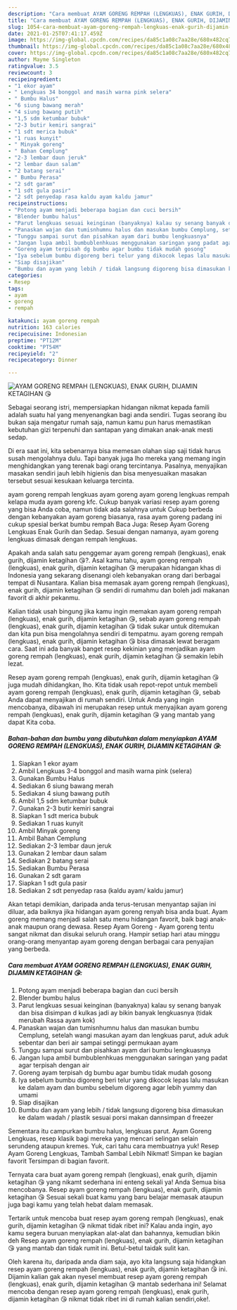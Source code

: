 ```yaml
---
description: "Cara membuat AYAM GORENG REMPAH (LENGKUAS), ENAK GURIH, DIJAMIN KETAGIHAN 😘 yang lezat Untuk Jualan"
title: "Cara membuat AYAM GORENG REMPAH (LENGKUAS), ENAK GURIH, DIJAMIN KETAGIHAN 😘 yang lezat Untuk Jualan"
slug: 1054-cara-membuat-ayam-goreng-rempah-lengkuas-enak-gurih-dijamin-ketagihan-yang-lezat-untuk-jualan
date: 2021-01-25T07:41:17.459Z
image: https://img-global.cpcdn.com/recipes/da85c1a08c7aa28e/680x482cq70/ayam-goreng-rempah-lengkuas-enak-gurih-dijamin-ketagihan-😘-foto-resep-utama.jpg
thumbnail: https://img-global.cpcdn.com/recipes/da85c1a08c7aa28e/680x482cq70/ayam-goreng-rempah-lengkuas-enak-gurih-dijamin-ketagihan-😘-foto-resep-utama.jpg
cover: https://img-global.cpcdn.com/recipes/da85c1a08c7aa28e/680x482cq70/ayam-goreng-rempah-lengkuas-enak-gurih-dijamin-ketagihan-😘-foto-resep-utama.jpg
author: Mayme Singleton
ratingvalue: 3.5
reviewcount: 3
recipeingredient:
- "1 ekor ayam"
- " Lengkuas 34 bonggol and masih warna pink selera"
- " Bumbu Halus"
- "6 siung bawang merah"
- "4 siung bawang putih"
- "1,5 sdm ketumbar bubuk"
- "2-3 butir kemiri sangrai"
- "1 sdt merica bubuk"
- "1 ruas kunyit"
- " Minyak goreng"
- " Bahan Cemplung"
- "2-3 lembar daun jeruk"
- "2 lembar daun salam"
- "2 batang serai"
- " Bumbu Perasa"
- "2 sdt garam"
- "1 sdt gula pasir"
- "2 sdt penyedap rasa kaldu ayam kaldu jamur"
recipeinstructions:
- "Potong ayam menjadi beberapa bagian dan cuci bersih"
- "Blender bumbu halus"
- "Parut lengkuas sesuai keinginan (banyaknya) kalau sy senang banyak dan bisa disimpan d kulkas jadi ay bikin banyak lengkuasnya (tidak merubah Rassa ayam kok)"
- "Panaskan wajan dan tumisnhumnu halus dan masukan bumbu Cemplung, setelah wangi masukan ayam dan lengkuas parut, aduk aduk sebentar dan beri air sampai setinggi permukaan ayam"
- "Tunggu sampai surut dan pisahkan ayam dari bumbu lengkuasnya"
- "Jangan lupa ambil bumbublenhkuas menggunakan saringan yang padat agar terpisah dengan air"
- "Goreng ayam terpisah dg bumbu agar bumbu tidak mudah gosong"
- "Iya sebelum bumbu digoreng beri telur yang dikocok lepas lalu masukan ke dalam ayam dan bumbu sebelum digoreng agar lebih yummy dan umami"
- "Siap disajikan"
- "Bumbu dan ayam yang lebih / tidak langsung digoreng bisa dimasukan ke dalam wadah / plastik sesuai porsi makan dannsimpan d freezer"
categories:
- Resep
tags:
- ayam
- goreng
- rempah

katakunci: ayam goreng rempah 
nutrition: 163 calories
recipecuisine: Indonesian
preptime: "PT12M"
cooktime: "PT54M"
recipeyield: "2"
recipecategory: Dinner

---
```



![AYAM GORENG REMPAH (LENGKUAS), ENAK GURIH, DIJAMIN KETAGIHAN 😘](https://img-global.cpcdn.com/recipes/da85c1a08c7aa28e/680x482cq70/ayam-goreng-rempah-lengkuas-enak-gurih-dijamin-ketagihan-😘-foto-resep-utama.jpg)

Sebagai seorang istri, mempersiapkan hidangan nikmat kepada famili adalah suatu hal yang menyenangkan bagi anda sendiri. Tugas seorang ibu bukan saja mengatur rumah saja, namun kamu pun harus memastikan kebutuhan gizi terpenuhi dan santapan yang dimakan anak-anak mesti sedap.

Di era  saat ini, kita sebenarnya bisa memesan olahan siap saji tidak harus susah mengolahnya dulu. Tapi banyak juga lho mereka yang memang ingin menghidangkan yang terenak bagi orang tercintanya. Pasalnya, menyajikan masakan sendiri jauh lebih higienis dan bisa menyesuaikan masakan tersebut sesuai kesukaan keluarga tercinta. 

ayam goreng rempah lengkuas ayam goreng ayam goreng lengkuas rempah kelapa muda ayam goreng kfc. Cukup banyak variasi resep ayam goreng yang bisa Anda coba, namun tidak ada salahnya untuk Cukup berbeda dengan kebanyakan ayam goreng biasanya, rasa ayam goreng padang ini cukup spesial berkat bumbu rempah Baca Juga: Resep Ayam Goreng Lengkuas Enak Gurih dan Sedap. Sesuai dengan namanya, ayam goreng lengkuas dimasak dengan rempah lengkuas.

Apakah anda salah satu penggemar ayam goreng rempah (lengkuas), enak gurih, dijamin ketagihan 😘?. Asal kamu tahu, ayam goreng rempah (lengkuas), enak gurih, dijamin ketagihan 😘 merupakan hidangan khas di Indonesia yang sekarang disenangi oleh kebanyakan orang dari berbagai tempat di Nusantara. Kalian bisa memasak ayam goreng rempah (lengkuas), enak gurih, dijamin ketagihan 😘 sendiri di rumahmu dan boleh jadi makanan favorit di akhir pekanmu.

Kalian tidak usah bingung jika kamu ingin memakan ayam goreng rempah (lengkuas), enak gurih, dijamin ketagihan 😘, sebab ayam goreng rempah (lengkuas), enak gurih, dijamin ketagihan 😘 tidak sukar untuk ditemukan dan kita pun bisa mengolahnya sendiri di tempatmu. ayam goreng rempah (lengkuas), enak gurih, dijamin ketagihan 😘 bisa dimasak lewat beragam cara. Saat ini ada banyak banget resep kekinian yang menjadikan ayam goreng rempah (lengkuas), enak gurih, dijamin ketagihan 😘 semakin lebih lezat.

Resep ayam goreng rempah (lengkuas), enak gurih, dijamin ketagihan 😘 juga mudah dihidangkan, lho. Kita tidak usah repot-repot untuk membeli ayam goreng rempah (lengkuas), enak gurih, dijamin ketagihan 😘, sebab Anda dapat menyajikan di rumah sendiri. Untuk Anda yang ingin mencobanya, dibawah ini merupakan resep untuk menyajikan ayam goreng rempah (lengkuas), enak gurih, dijamin ketagihan 😘 yang mantab yang dapat Kita coba.

<!--inarticleads1-->

##### Bahan-bahan dan bumbu yang dibutuhkan dalam menyiapkan AYAM GORENG REMPAH (LENGKUAS), ENAK GURIH, DIJAMIN KETAGIHAN 😘:

1. Siapkan 1 ekor ayam
1. Ambil  Lengkuas 3-4 bonggol and masih warna pink (selera)
1. Gunakan  Bumbu Halus
1. Sediakan 6 siung bawang merah
1. Sediakan 4 siung bawang putih
1. Ambil 1,5 sdm ketumbar bubuk
1. Gunakan 2-3 butir kemiri sangrai
1. Siapkan 1 sdt merica bubuk
1. Sediakan 1 ruas kunyit
1. Ambil  Minyak goreng
1. Ambil  Bahan Cemplung
1. Sediakan 2-3 lembar daun jeruk
1. Gunakan 2 lembar daun salam
1. Sediakan 2 batang serai
1. Sediakan  Bumbu Perasa
1. Gunakan 2 sdt garam
1. Siapkan 1 sdt gula pasir
1. Sediakan 2 sdt penyedap rasa (kaldu ayam/ kaldu jamur)


Akan tetapi demikian, daripada anda terus-terusan menyantap sajian ini diluar, ada baiknya jika hidangan ayam goreng renyah bisa anda buat. Ayam goreng memang menjadi salah satu menu hidangan favorit, baik bagi anak-anak maupun orang dewasa. Resep Ayam Goreng - Ayam goreng tentu sangat nikmat dan disukai seluruh orang. Hampir setiap hari atau minggu orang-orang menyantap ayam goreng dengan berbagai cara penyajian yang berbeda. 

<!--inarticleads2-->

##### Cara membuat AYAM GORENG REMPAH (LENGKUAS), ENAK GURIH, DIJAMIN KETAGIHAN 😘:

1. Potong ayam menjadi beberapa bagian dan cuci bersih
1. Blender bumbu halus
1. Parut lengkuas sesuai keinginan (banyaknya) kalau sy senang banyak dan bisa disimpan d kulkas jadi ay bikin banyak lengkuasnya (tidak merubah Rassa ayam kok)
1. Panaskan wajan dan tumisnhumnu halus dan masukan bumbu Cemplung, setelah wangi masukan ayam dan lengkuas parut, aduk aduk sebentar dan beri air sampai setinggi permukaan ayam
1. Tunggu sampai surut dan pisahkan ayam dari bumbu lengkuasnya
1. Jangan lupa ambil bumbublenhkuas menggunakan saringan yang padat agar terpisah dengan air
1. Goreng ayam terpisah dg bumbu agar bumbu tidak mudah gosong
1. Iya sebelum bumbu digoreng beri telur yang dikocok lepas lalu masukan ke dalam ayam dan bumbu sebelum digoreng agar lebih yummy dan umami
1. Siap disajikan
1. Bumbu dan ayam yang lebih / tidak langsung digoreng bisa dimasukan ke dalam wadah / plastik sesuai porsi makan dannsimpan d freezer


Sementara itu campurkan bumbu halus, lengkuas parut. Ayam Goreng Lengkuas, resep klasik bagi mereka yang mencari selingan selain serundeng ataupun kremes. Yuk, cari tahu cara membuatnya yuk! Resep Ayam Goreng Lengkuas, Tambah Sambal Lebih Nikmat! Simpan ke bagian favorit Tersimpan di bagian favorit. 

Ternyata cara buat ayam goreng rempah (lengkuas), enak gurih, dijamin ketagihan 😘 yang nikamt sederhana ini enteng sekali ya! Anda Semua bisa mencobanya. Resep ayam goreng rempah (lengkuas), enak gurih, dijamin ketagihan 😘 Sesuai sekali buat kamu yang baru belajar memasak ataupun juga bagi kamu yang telah hebat dalam memasak.

Tertarik untuk mencoba buat resep ayam goreng rempah (lengkuas), enak gurih, dijamin ketagihan 😘 nikmat tidak ribet ini? Kalau anda ingin, ayo kamu segera buruan menyiapkan alat-alat dan bahannya, kemudian bikin deh Resep ayam goreng rempah (lengkuas), enak gurih, dijamin ketagihan 😘 yang mantab dan tidak rumit ini. Betul-betul taidak sulit kan. 

Oleh karena itu, daripada anda diam saja, ayo kita langsung saja hidangkan resep ayam goreng rempah (lengkuas), enak gurih, dijamin ketagihan 😘 ini. Dijamin kalian gak akan nyesel membuat resep ayam goreng rempah (lengkuas), enak gurih, dijamin ketagihan 😘 mantab sederhana ini! Selamat mencoba dengan resep ayam goreng rempah (lengkuas), enak gurih, dijamin ketagihan 😘 nikmat tidak ribet ini di rumah kalian sendiri,oke!.

